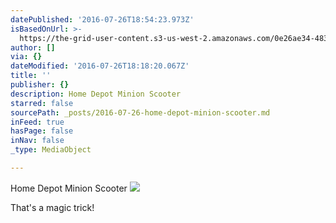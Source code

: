 ```yaml
---
datePublished: '2016-07-26T18:54:23.973Z'
isBasedOnUrl: >-
  https://the-grid-user-content.s3-us-west-2.amazonaws.com/0e26ae34-483b-4a23-826c-4bf6741845d0.jpg
author: []
via: {}
dateModified: '2016-07-26T18:18:20.067Z'
title: ''
publisher: {}
description: Home Depot Minion Scooter
starred: false
sourcePath: _posts/2016-07-26-home-depot-minion-scooter.md
inFeed: true
hasPage: false
inNav: false
_type: MediaObject

---
```

Home Depot Minion Scooter
![](https://the-grid-user-content.s3-us-west-2.amazonaws.com/0e26ae34-483b-4a23-826c-4bf6741845d0.jpg)

That's a magic trick!